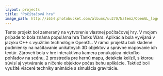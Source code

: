 ```yaml
---
layout: projects
title: "Počítačová hra"
image_path: http://i654.photobucket.com/albums/uu270/Natemz/OpenGL_logo.png
---
```

Tento projekt bol zameraný na vytvorenie vlastnej počítačovej hry. V mojom prípade to bola známa populárna hra Tanks Wars. Aplikácia bola vyvíjaná v jazyku C++ s využitím technológie OpenGL. V rámci projektu boli kladené podmienky na načítavanie unikátnych 3D objektov a správne mapovanie ich textúr. Zároveň bola v hre interaktívna kamera ponúkajúca niekoľko pohľadov na scénu, 2 prostredia pre hernú mapu, detekcia kolízií, s ktorou súvisí aj vytváranie a ničenie objektov počas behu aplikácie. Taktiež boli využité viaceré techniky animácie a simulácia gravitácie.
